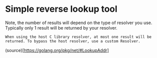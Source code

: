 
# Simple reverse lookup tool

Note, the number of results will depend on the type of resolver you use.  Typically only 1 result will be returned by your resolver.

```
When using the host C library resolver, at most one result will be returned. To bypass the host resolver, use a custom Resolver.
```
(source)[https://golang.org/pkg/net/#LookupAddr]
